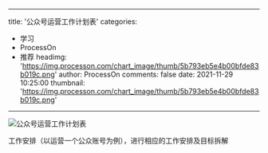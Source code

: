 
---
title: '公众号运营工作计划表'
categories: 
 - 学习
 - ProcessOn
 - 推荐
headimg: 'https://img.processon.com/chart_image/thumb/5b793eb5e4b00bfde83b019c.png'
author: ProcessOn
comments: false
date: 2021-11-29 10:25:00
thumbnail: 'https://img.processon.com/chart_image/thumb/5b793eb5e4b00bfde83b019c.png'
---

<div>   
<img class="thumb" alt="公众号运营工作计划表" src="https://img.processon.com/chart_image/thumb/5b793eb5e4b00bfde83b019c.png" referrerpolicy="no-referrer">
<p>工作安排（以运营一个公众账号为例），进行相应的工作安排及目标拆解</p>  
</div>
            